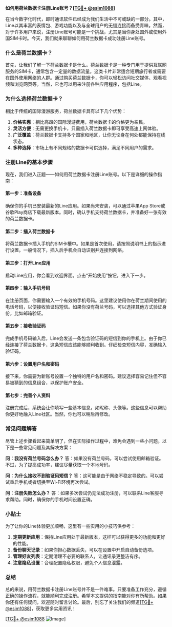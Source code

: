 **如何用荷兰数据卡注册Line账号？[[TG💪+ @esim1088](https://t.me/s/esim1088)]**

在当今数字化时代，即时通讯软件已经成为我们生活中不可或缺的一部分。其中，Line以其丰富的表情包、游戏功能以及与全球用户的无缝连接而备受青睐。然而，对于许多用户来说，注册Line账号可能是一个挑战，尤其是当你身处国外或使用外国SIM卡时。今天，我们就来聊聊如何用荷兰数据卡成功注册Line账号。

### 什么是荷兰数据卡？

首先，让我们了解一下荷兰数据卡是什么。荷兰数据卡是一种专门用于提供互联网服务的SIM卡，通常包含一定量的数据流量。这类卡片非常适合短期旅行者或需要在国外使用网络的人群。通过购买荷兰数据卡，你可以轻松访问社交媒体、观看视频和浏览网页等。当然，它也可以用来注册各种应用程序，包括Line。

### 为什么选择荷兰数据卡？

相比于传统的国际漫游服务，荷兰数据卡具有以下几个优势：

1. **价格实惠**：相比高昂的国际漫游费用，荷兰数据卡的价格更为亲民。
2. **灵活方便**：无需更换手机卡，只需插入荷兰数据卡即可享受高速上网体验。
3. **广泛覆盖**：荷兰数据卡支持多个国家和地区，让你无论身在何处都能保持在线状态。
4. **多种选择**：市场上有不同规格的数据卡可供选择，满足不同用户的需求。

### 注册Line的基本步骤

现在，我们进入正题——如何用荷兰数据卡注册Line账号。以下是详细的操作指南：

#### 第一步：准备设备

确保你的手机已安装最新的Line应用。如果尚未安装，可以通过苹果App Store或谷歌Play商店下载最新版本。同时，确认手机支持荷兰数据卡，并准备好一张有效的荷兰数据卡。

#### 第二步：插入荷兰数据卡

将荷兰数据卡插入手机的SIM卡槽中。如果是首次使用，请按照说明书上的指示进行设置。一般情况下，插入后手机会自动识别并连接到网络。

#### 第三步：打开Line应用

启动Line应用，你会看到欢迎界面。点击“开始使用”按钮，进入下一步。

#### 第四步：输入手机号码

在注册页面，你需要输入一个有效的手机号码。这里建议使用你在荷兰期间使用的电话号码，以便接收验证码短信。如果你没有荷兰号码，可以选择其他方式验证身份，比如邮箱验证。

#### 第五步：接收验证码

完成手机号码输入后，Line会发送一条包含验证码的短信到你的手机上。由于你已经连接了荷兰数据卡，这条短信应该能够顺利收到。仔细检查短信内容，准确输入验证码。

#### 第六步：设置用户名和密码

接下来，你需要为新账号设置一个独特的用户名和密码。建议选择容易记住但不容易被猜到的信息组合，以保护账户安全。

#### 第七步：完善个人资料

注册完成后，系统会让你填写一些基本信息，如昵称、头像等。这些信息可以帮助你更好地融入Line社区。当然，你也可以稍后再修改。

### 常见问题解答

尽管上述步骤看起来简单明了，但在实际操作过程中，难免会遇到一些小问题。以下是一些常见问题及其解决方案：

**问：我没有荷兰号码怎么办？**
答：如果没有荷兰号码，可以尝试使用邮箱验证。不过，为了提高成功率，建议尽量获取一个本地号码。

**问：为什么接收不到验证码短信？**
答：这可能是由于网络不稳定导致的。可以尝试重启手机或者切换至Wi-Fi环境再次尝试。

**问：注册失败怎么办？**
答：如果多次尝试仍无法成功注册，可以联系Line客服寻求帮助。同时，确保你的手机时间设置正确。

### 小贴士

为了让你的Line体验更加顺畅，这里有一些实用的小技巧供参考：

1. **定期更新应用**：保持Line应用处于最新版本，这样可以获得更多的功能和更好的性能。
2. **备份聊天记录**：如果你担心数据丢失，可以在设置中开启自动备份选项。
3. **管理好友列表**：定期清理不必要的联系人，让通讯录更整洁有序。
4. **注意隐私设置**：合理配置隐私权限，避免个人信息泄露。

### 总结

总的来说，用荷兰数据卡注册Line账号并不是一件难事。只要准备工作充分，遵循正确的操作流程，就能顺利完成注册。希望本文提供的指南能对你有所帮助。如果你还有任何疑问，欢迎随时留言讨论。最后，别忘了关注我们的频道[[TG💪+ @esim1088](https://t.me/s/esim1088)]，获取更多实用资讯！

[[TG💪+ @esim1088](https://t.me/s/esim1088) ![Image](https://i.postimg.cc/4NQfJmqS/Snipaste-2025-05-13-00-14-12.png)]